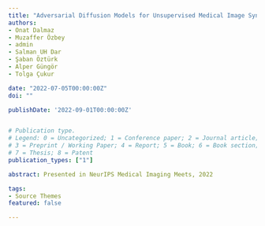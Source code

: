 ```yaml
---
title: "Adversarial Diffusion Models for Unsupervised Medical Image Synthesis"
authors:
- Onat Dalmaz
- Muzaffer Özbey
- admin
- Salman UH Dar
- Şaban Öztürk
- Alper Güngör
- Tolga Çukur

date: "2022-07-05T00:00:00Z"
doi: ""

publishDate: '2022-09-01T00:00:00Z'


# Publication type.
# Legend: 0 = Uncategorized; 1 = Conference paper; 2 = Journal article;
# 3 = Preprint / Working Paper; 4 = Report; 5 = Book; 6 = Book section;
# 7 = Thesis; 8 = Patent
publication_types: ["1"]

abstract: Presented in NeurIPS Medical Imaging Meets, 2022

tags:
- Source Themes
featured: false

---
```

